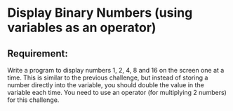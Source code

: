 # Display Binary Numbers (using variables as an operator)

## Requirement:

Write a program to display numbers 1, 2, 4, 8 and 16 on the screen one at a time. This is similar to the previous challenge, but instead of storing a number directly into the variable, you should double the value in the variable each time. You need to use an operator (for multiplying 2 numbers) for this challenge.
